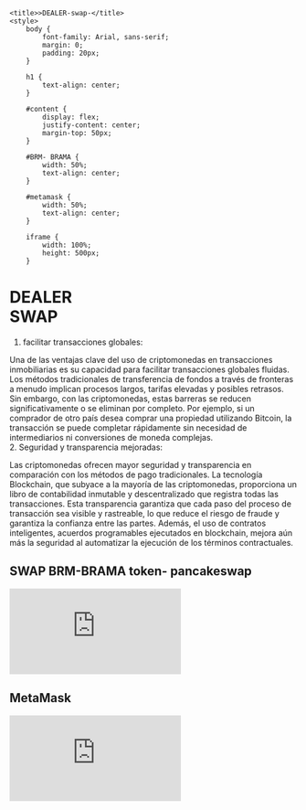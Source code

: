 <!DOCTYPE html>
<html>
<head>

	<title>>DEALER-swap-</title>
	<style>
		body {
			font-family: Arial, sans-serif;
			margin: 0;
			padding: 20px;
		}

		h1 {
			text-align: center;
		}

		#content {
			display: flex;
			justify-content: center;
			margin-top: 50px;
		}

		#BRM- BRAMA {
			width: 50%;
			text-align: center;
		}
		
		#metamask {
			width: 50%;
			text-align: center;
		}

		iframe {
			width: 100%;
			height: 500px;
		}

<h1>DEALER 
<br>
SWAP
</h1>

1. facilitar transacciones globales:

Una de las ventajas clave del uso de criptomonedas en transacciones inmobiliarias es su capacidad para facilitar transacciones globales fluidas. Los métodos tradicionales de transferencia de fondos a través de fronteras a menudo implican procesos largos, tarifas elevadas y posibles retrasos. Sin embargo, con las criptomonedas, estas barreras se reducen significativamente o se eliminan por completo. Por ejemplo, si un comprador de otro país desea comprar una propiedad utilizando Bitcoin, la transacción se puede completar rápidamente sin necesidad de intermediarios ni conversiones de moneda complejas.
<Br>
2. Seguridad y transparencia mejoradas:

Las criptomonedas ofrecen mayor seguridad y transparencia en comparación con los métodos de pago tradicionales. La tecnología Blockchain, que subyace a la mayoría de las criptomonedas, proporciona un libro de contabilidad inmutable y descentralizado que registra todas las transacciones. Esta transparencia garantiza que cada paso del proceso de transacción sea visible y rastreable, lo que reduce el riesgo de fraude y garantiza la confianza entre las partes. Además, el uso de contratos inteligentes, acuerdos programables ejecutados en blockchain, mejora aún más la seguridad al automatizar la ejecución de los términos contractuales.
	<div id="content">
		<div id="BRM-BRAMA">
			<h2> SWAP BRM-BRAMA token- pancakeswap </h2>
			<iframe src="https://pancakeswap.finance/swap?outputCurrency=0x2a771F074916b87F70C5371d1FB32A397e5680f4&inputCurrency=0x55d398326f99059fF775485246999027B3197955" frameborder="0"></iframe>
		</div>
		<div id="metamask">
			<h2>MetaMask</h2>
			<iframe src="https://metamask.io" frameborder="0"></iframe>
		</div>
	</div>
</body>
</html>


